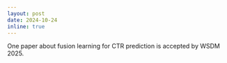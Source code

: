 ```yaml
---
layout: post
date: 2024-10-24
inline: true
---
```


One paper about fusion learning for CTR prediction is accepted by WSDM 2025.
